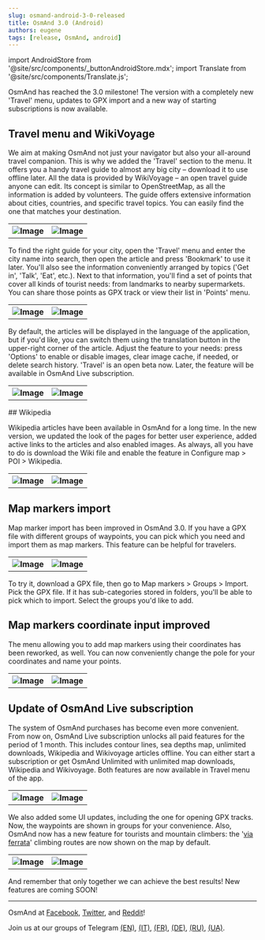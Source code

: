 ```yaml
---
slug: osmand-android-3-0-released
title: OsmAnd 3.0 (Android)
authors: eugene
tags: [release, OsmAnd, android]
---
```

import AndroidStore from '@site/src/components/_buttonAndroidStore.mdx';
import Translate from '@site/src/components/Translate.js';

OsmAnd has reached the 3.0 milestone! The version with a completely new 'Travel' menu, updates to GPX import and a new way of starting subscriptions is now available.

<!--truncate-->

## Travel menu and WikiVoyage

We aim at making OsmAnd not just your navigator but also your all-around travel companion. This is why we added the 'Travel' section to the menu. It offers you a handy travel guide to almost any big city – download it to use offline later.
All the data is provided by WikiVoyage – an open travel guide anyone can edit. Its concept is similar to OpenStreetMap, as all the information is added by volunteers. The guide offers extensive information about cities, countries, and specific travel topics. You can easily find the one that matches your destination.

<table>
  <tr>
    <th><img src={require('./WikiVoyage1.png').default} alt="Image"/></th>
    <th><img src={require('./WikiVoyage2.png').default} alt="Image"/></th>
      </tr>
</table> 

To find the right guide for your city, open the 'Travel' menu and enter the city name into search, then open the article and press 'Bookmark' to use it later. You'll also see the information conveniently arranged by topics ('Get in', 'Talk', 'Eat', etc.). Next to that information, you'll find a set of points that cover all kinds of tourist needs: from landmarks to nearby supermarkets. You can share those points as GPX track or view their list in 'Points' menu.

<table>
  <tr>
    <th><img src={require('./WikiVoyage3.png').default} alt="Image"/></th>
    <th><img src={require('./WikiVoyage4.png').default} alt="Image"/></th>
      </tr>
</table> 

By default, the articles will be displayed in the language of the application, but if you'd like, you can switch them using the translation button in the upper-right corner of the article. Adjust the feature to your needs: press 'Options' to enable or disable images, clear image cache, if needed, or delete search history. 'Travel' is an open beta now. Later, the feature will be available in OsmAnd Live subscription.

<table>
  <tr>
    <th><img src={require('./WikiVoyage5.png').default} alt="Image"/></th>
    <th><img src={require('./WikiVoyage6.png').default} alt="Image"/></th>
      </tr>
</table> 
## Wikipedia

Wikipedia articles have been available in OsmAnd for a long time. In the new version, we updated the look of the pages for better user experience, added active links to the articles and also enabled images. As always, all you have to do is download the Wiki file and enable the feature in Configure map > POI > Wikipedia.


<table>
  <tr>
    <th><img src={require('./Wikipedia1.png').default} alt="Image"/></th>
    <th><img src={require('./Wikipedia2.png').default} alt="Image"/></th>
      </tr>
</table> 

## Map markers import

Map marker import has been improved in OsmAnd 3.0. If you have a GPX file with different groups of waypoints, you can pick which you need and import them as map markers. This feature can be helpful for travelers.

<table>
  <tr>
    <th><img src={require('./marker_import1.png').default} alt="Image"/></th>
    <th><img src={require('./marker_import2.png').default} alt="Image"/></th>
      </tr>
</table> 

To try it, download a GPX file, then go to Map markers > Groups > Import. Pick the GPX file. If it has sub-categories stored in folders, you'll be able to pick which to import. Select the groups you'd like to add.

## Map markers coordinate input improved

The menu allowing you to add map markers using their coordinates has been reworked, as well. You can now conveniently change the pole for your coordinates and name your points.

<table>
  <tr>
    <th><img src={require('./coordinate_input_1.png').default} alt="Image"/></th>
    <th><img src={require('./coordinate_input_2.png').default} alt="Image"/></th>
      </tr>
</table> 

## Update of OsmAnd Live subscription

The system of OsmAnd purchases has become even more convenient. From now on, OsmAnd Live subscription unlocks all paid features for the period of 1 month. This includes contour lines, sea depths map, unlimited downloads, Wikipedia and Wikivoyage articles offline. You can either start a subscription or get OsmAnd Unlimited with unlimited map downloads, Wikipedia and Wikivoyage. Both features are now available in Travel menu of the app.

<table>
  <tr>
    <th><img src={require('./subscription1.png').default} alt="Image"/></th>
    <th><img src={require('./subscription2.png').default} alt="Image"/></th>
      </tr>
</table> 

We also added some UI updates, including the one for opening GPX tracks. Now, the waypoints are shown in groups for your convenience. Also, OsmAnd now has a new feature for tourists and mountain climbers: the '<a href="https://en.wikipedia.org/wiki/Via_ferrata">via ferrata</a>' climbing routes are now shown on the map by default.

<table>
  <tr>
    <th><img src={require('./via_1.png').default} alt="Image"/></th>
    <th><img src={require('./via_2.png').default} alt="Image"/></th>
      </tr>
</table> 

And remember that only together we can achieve the best results!
New features are coming SOON!


____________________________ 

<p>OsmAnd at <a href="https://www.facebook.com/osmandapp/">Facebook</a>, <a href="https://www.twitter.com/osmandapp/">Twitter</a>, and <a href="https://www.reddit.com/r/OsmAnd/">Reddit</a>!</p>
 <p>Join us at our groups of Telegram <a href="https://t.me/OsmAndMaps">(EN)</a>, <a href="https://t.me/itosmand">(IT)</a>,  <a href="https://t.me/frosmand">(FR)</a>, <a href="https://t.me/deosmand">(DE)</a>, <a href="https://t.me/ruosmand">(RU)</a>, <a href="https://t.me/uaosmand">(UA)</a>.</p>



<AndroidStore/>